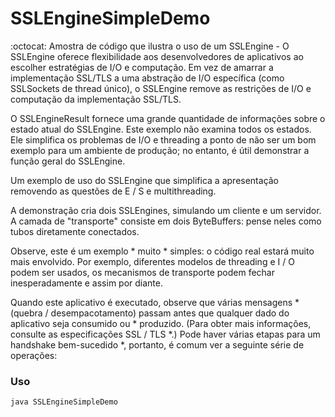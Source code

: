 # SSLEngineSimpleDemo
:octocat: Amostra de código que ilustra o uso de um SSLEngine - O SSLEngine oferece flexibilidade aos desenvolvedores de aplicativos ao escolher estratégias de I/O e computação. Em vez de amarrar a implementação SSL/TLS a uma abstração de I/O específica (como SSLSockets de thread único), o SSLEngine remove as restrições de I/O e computação da implementação SSL/TLS.

O SSLEngineResult fornece uma grande quantidade de informações sobre o estado atual do SSLEngine. Este exemplo não examina todos os estados. Ele simplifica os problemas de I/O e threading a ponto de não ser um bom exemplo para um ambiente de produção; no entanto, é útil demonstrar a função geral do SSLEngine.

Um exemplo de uso do SSLEngine que simplifica a apresentação
removendo as questões de E / S e multithreading.

A demonstração cria dois SSLEngines, simulando um cliente e um servidor. A camada de "transporte" consiste em dois ByteBuffers: pense neles como tubos diretamente conectados.

Observe, este é um exemplo * muito * simples: o código real estará muito mais envolvido. Por exemplo, diferentes modelos de threading e I / O podem ser usados, os mecanismos de transporte podem fechar inesperadamente e assim por diante.

Quando este aplicativo é executado, observe que várias mensagens * (quebra / desempacotamento) passam antes que qualquer dado do aplicativo seja consumido ou * produzido. (Para obter mais informações, consulte as especificações SSL / TLS *.) Pode haver várias etapas para um handshake bem-sucedido *, portanto, é comum ver a seguinte série de operações:

### Uso

```
java SSLEngineSimpleDemo
```
